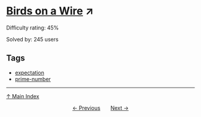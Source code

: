 # [Birds on a Wire](https://projecteuler.net/problem=826) ↗️

Difficulty rating: 45%

Solved by: 245 users
## Tags

- [expectation](../tags/expectation.md)
- [prime-number](../tags/prime-number.md)



---

[↑ Main Index](../README.md)


<div align=center><a href='825.md'>← Previous</a> &nbsp;&nbsp; &nbsp;&nbsp;  <a href='827.md'>Next →</a></div>
